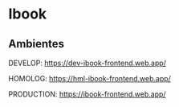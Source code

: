 # Ibook

## Ambientes

DEVELOP:
https://dev-ibook-frontend.web.app/

HOMOLOG:
https://hml-ibook-frontend.web.app/

PRODUCTION:
https://ibook-frontend.web.app/
